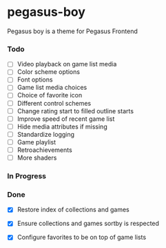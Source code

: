 # pegasus-boy

Pegasus boy is a theme for Pegasus Frontend

### Todo

- [ ] Video playback on game list media  
- [ ] Color scheme options  
- [ ] Font options  
- [ ] Game list media choices  
- [ ] Choice of favorite icon  
- [ ] Different control schemes  
- [ ] Change rating start to filled outline starts  
- [ ] Improve speed of recent game list  
- [ ] Hide media attributes if missing  
- [ ] Standardize logging  
- [ ] Game playlist  
- [ ] Retroachievements  
- [ ] More shaders

### In Progress


### Done

- [x] Restore index of collections and games  
- [x] Ensure collections and games sortby is respected  
- [x] Configure favorites to be on top of game lists  

